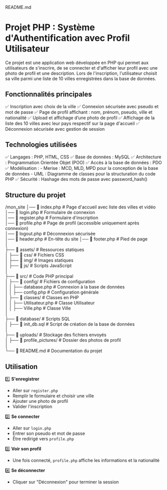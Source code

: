 README.md

# Projet PHP : Système d'Authentification avec Profil Utilisateur

Ce projet est une application web développée en PHP qui permet aux utilisateurs de s'inscrire, de se connecter et d'afficher leur profil avec une photo de profil et une description. Lors de l'inscription, l'utilisateur choisit sa ville parmi une liste de 10 villes enregistrées dans la base de données.

## Fonctionnalités principales
✅ Inscription avec choix de la ville
✅ Connexion sécurisée avec pseudo et mot de passe
✅ Page de profil affichant : nom, prénom, pseudo, ville et nationalité
✅ Upload et affichage d’une photo de profil
✅ Affichage de la liste des 10 villes avec leur pays respectif sur la page d'accueil
✅ Déconnexion sécurisée avec gestion de session

 

## Technologies utilisées

✅ Langages : PHP, HTML, CSS
✅ Base de données : MySQL
✅ Architecture : Programmation Orientée Objet (POO)
✅ Accès à la base de données : PDO
✅ Modélisation :
	- Merise : MCD, MLD, MPD pour la conception de la base de données
	- UML : Diagramme de classes pour la structuration du code PHP
✅ Sécurité : Hashage des mots de passe avec password_hash()

## Structure du projet

/mon_site
│── 📄 index.php          # Page d'accueil avec liste des villes et vidéo  
│── 📄 login.php          # Formulaire de connexion  
│── 📄 register.php       # Formulaire d'inscription  
│── 📄 profile.php        # Page de profil (accessible uniquement après connexion)  
│── 📄 logout.php         # Déconnexion sécurisée  
│── 📄 header.php    	    # En-tête du site
│── 📄 footer.php    	    # Pied de page   
│  
├── 📂 assets/            # Ressources statiques  
│   ├── 📂 css/           # Fichiers CSS  
│   ├── 📂 img/           # Images statiques  
│   ├── 📂 js/            # Scripts JavaScript  
│  
├── 📂 src/               # Code PHP principal  
│   ├── 📂 config/        # Fichiers de configuration  
│   │   ├── database.php  # Connexion à la base de données  
│   │   ├── config.php    # Configuration générale  
│   ├── 📂 classes/       # Classes en PHP  
│   │   ├── Utilisateur.php  # Classe Utilisateur  
│   │   ├── Ville.php        # Classe Ville  
│  
├── 📂 database/          # Scripts SQL  
│   ├── 📄 init_db.sql    # Script de création de la base de données  
│  
├── 📂 uploads/           # Stockage des fichiers envoyés  
│   ├── 📂 profile_pictures/  # Dossier des photos de profil  
│  
└── 📄 README.md          # Documentation du projet  


## Utilisation

1️⃣ **S'enregistrer**  
- Aller sur `register.php`
- Remplir le formulaire et choisir une ville  
- Ajouter une photo de profil  
- Valider l'inscription  

2️⃣ **Se connecter**  
- Aller sur `login.php`  
- Entrer son pseudo et mot de passe  
- Être redirigé vers `profile.php`  

3️⃣ **Voir son profil**  
- Une fois connecté, `profile.php` affiche les informations et la nationalité  

4️⃣ **Se déconnecter**  
- Cliquer sur "Déconnexion" pour terminer la session  
